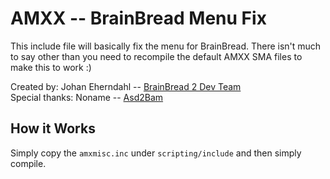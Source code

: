 AMXX -- BrainBread Menu Fix
=====================

This include file will basically fix the menu for BrainBread. There isn't much to say other than you need to recompile the default AMXX SMA files to make this to work :)

Created by: Johan Eherndahl -- [BrainBread 2 Dev Team](http://bb.brainbread2.eu/)  
Special thanks: Noname -- [Asd2Bam](http://asd2bam.org/)  

How it Works
-----------

Simply copy the `amxmisc.inc` under `scripting/include` and then simply compile.  